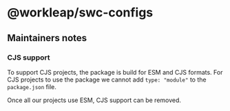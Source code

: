 # @workleap/swc-configs

## Maintainers notes

### CJS support

To support CJS projects, the package is build for ESM and CJS formats. For CJS projects to use the package we cannot add `type: "module"` to the `package.json` file.

Once all our projects use ESM, CJS support can be removed.
